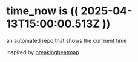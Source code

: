 # time_now is (( 2025-04-13T15:00:00.513Z ))

an automated repo that shows the currnent time

inspired by [breakingheatmap](https://github.com/breakingheatmap/breakingheatmap)